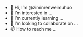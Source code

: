 - 👋 Hi, I’m @ziminrenweimuhuo
- 👀 I’m interested in ...
- 🌱 I’m currently learning ...
- 💞️ I’m looking to collaborate on ...
- 📫 How to reach me ...

<!---
ziminrenweimuhuo/ziminrenweimuhuo is a ✨ special ✨ repository because its `README.md` (this file) appears on your GitHub profile.
You can click the Preview link to take a look at your changes.
--->
